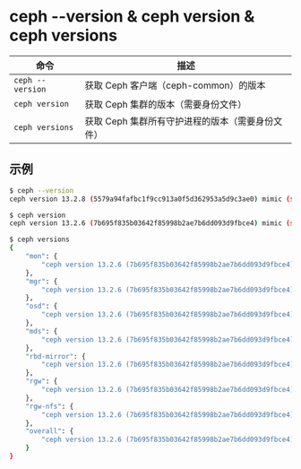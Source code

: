 # ceph --version & ceph version & ceph versions

| 命令             | 描述                                             |
| ---------------- | ------------------------------------------------ |
| `ceph --version` | 获取 Ceph 客户端（ceph-common）的版本            |
| `ceph version`   | 获取 Ceph 集群的版本（需要身份文件）             |
| `ceph versions`  | 获取 Ceph 集群所有守护进程的版本（需要身份文件） |

## 示例

```sh
$ ceph --version
ceph version 13.2.8 (5579a94fafbc1f9cc913a0f5d362953a5d9c3ae0) mimic (stable)
```

```sh
$ ceph version
ceph version 13.2.6 (7b695f835b03642f85998b2ae7b6dd093d9fbce4) mimic (stable)
```

```sh
$ ceph versions
{
    "mon": {
        "ceph version 13.2.6 (7b695f835b03642f85998b2ae7b6dd093d9fbce4) mimic (stable)": 3
    },
    "mgr": {
        "ceph version 13.2.6 (7b695f835b03642f85998b2ae7b6dd093d9fbce4) mimic (stable)": 3
    },
    "osd": {
        "ceph version 13.2.6 (7b695f835b03642f85998b2ae7b6dd093d9fbce4) mimic (stable)": 6
    },
    "mds": {
        "ceph version 13.2.6 (7b695f835b03642f85998b2ae7b6dd093d9fbce4) mimic (stable)": 2
    },
    "rbd-mirror": {
        "ceph version 13.2.6 (7b695f835b03642f85998b2ae7b6dd093d9fbce4) mimic (stable)": 1
    },
    "rgw": {
        "ceph version 13.2.6 (7b695f835b03642f85998b2ae7b6dd093d9fbce4) mimic (stable)": 3
    },
    "rgw-nfs": {
        "ceph version 13.2.6 (7b695f835b03642f85998b2ae7b6dd093d9fbce4) mimic (stable)": 1
    },
    "overall": {
        "ceph version 13.2.6 (7b695f835b03642f85998b2ae7b6dd093d9fbce4) mimic (stable)": 19
    }
}
```
